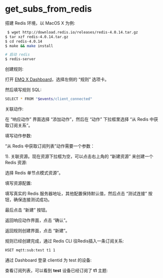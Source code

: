 # get\_subs\_from\_redis

搭建 Redis 环境，以 MacOS X 为例:

```bash
 $ wget http://download.redis.io/releases/redis-4.0.14.tar.gz
$ tar xzf redis-4.0.14.tar.gz
$ cd redis-4.0.14
$ make && make install

# 启动 redis
$ redis-server
```

创建规则:

打开 [EMQ X Dashboard](http://127.0.0.1:18083/#/rules)，选择左侧的 “规则” 选项卡。

然后填写规则 SQL:

```bash
SELECT * FROM "$events/client_connected"
```

关联动作:

在 “响应动作” 界面选择 “添加动作”，然后在 “动作” 下拉框里选择 “从 Redis 中获取订阅关系”。

填写动作参数:

“从 Redis 中获取订阅列表”动作需要一个参数：

1\). 关联资源。现在资源下拉框为空，可以点击右上角的 “新建资源” 来创建一个 Redis 资源:

选择 Redis 单节点模式资源”。

填写资源配置:

填写真实的 Redis 服务器地址，其他配置保持默认值，然后点击 “测试连接” 按钮，确保连接测试成功。

最后点击 “新建” 按钮。

返回响应动作界面，点击 “确认”。

返回规则创建界面，点击 “新建”。

规则已经创建完成，通过 Redis CLI 往Redis插入一条订阅关系:

```bash
HSET mqtt:sub:test t1 1
```

通过 Dashboard 登录 clientid 为 test 的设备:

查看订阅列表，可以看到 **test** 设备已经订阅了 **t1** 主题:

